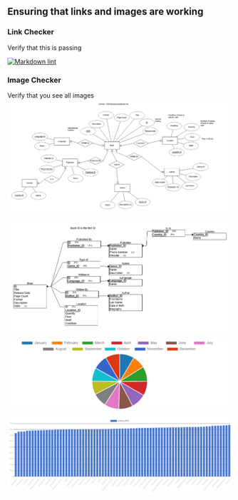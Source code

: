 ## Ensuring that links and images are working


### Link Checker

Verify that this is passing

[![Markdown lint](https://github.com/avipars/DB-Mini-Project/actions/workflows/link_checker.yml/badge.svg)](https://github.com/avipars/DB-Mini-Project/actions/workflows/link_checker.yml)


### Image Checker

Verify that you see all images
![ERD](https://github.com/avipars/DB-Mini-Project/blob/main/Stage1/Diagrams/BookERDMap.png?raw=true)

![DSD](https://github.com/avipars/DB-Mini-Project/blob/main/Stage1/Diagrams/BookDSDMap.png?raw=true)

![PIE](https://github.com/avipars/DB-Mini-Project/blob/main/Stage3/Visualizations/months.png?raw=true)

![BAR](https://github.com/avipars/DB-Mini-Project/blob/main/Stage3/Visualizations/unique_titles.png?raw=true)